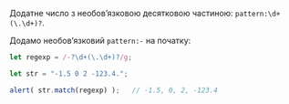 Додатне число з необов’язковою десятковою частиною: `pattern:\d+(\.\d+)?`.

Додамо необов’язковий `pattern:-` на початку:

```js run
let regexp = /-?\d+(\.\d+)?/g;

let str = "-1.5 0 2 -123.4.";

alert( str.match(regexp) );   // -1.5, 0, 2, -123.4
```
